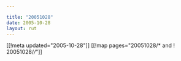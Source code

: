 ```yaml
---

title: "20051028"
date: 2005-10-28
layout: rut
---
```


[[!meta updated="2005-10-28"]]
[[!map pages="20051028/* and ! 20051028/*/*"]]

